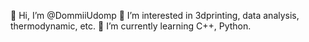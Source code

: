 👋 Hi, I’m @DommiiUdomp
👀 I’m interested in 3dprinting, data analysis, thermodynamic, etc.
🌱 I’m currently learning C++, Python.

